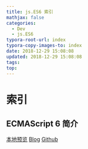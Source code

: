 ```yaml
---
title: js.ES6 索引
mathjax: false
categories:
  - Dev
  - js.ES6
typora-root-url: index
typora-copy-images-to: index
date: 2018-12-29 15:08:08
updated: 2018-12-29 15:08:08
tags:
top:
---
```



# 索引

## ECMAScript 6 简介
[本地预览](es6简介.md)    [Blog](http://blog.kuma8866.top/posts/3811458831/)     [Github](https://github.com/KumaDocCenter/js.ES6/blob/master/doc/md/es6简介.md)

 

